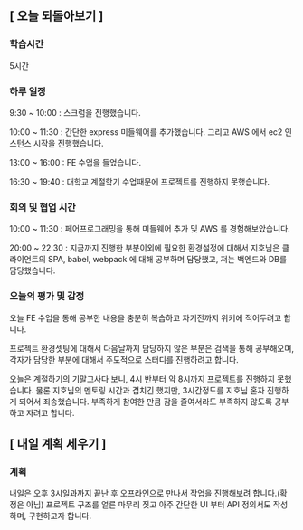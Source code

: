 ## [ 오늘 되돌아보기 ]

### 학습시간 

5시간

### 하루 일정

9:30 ~ 10:00 : 스크럼을 진행했습니다.

10:00 ~ 11:30 : 간단한 express 미들웨어를 추가했습니다. 그리고 AWS 에서 ec2 인스턴스 시작을 진행했습니다.

13:00 ~ 16:00 : FE 수업을 들었습니다. 

16:30 ~ 19:40 : 대학교 계절학기 수업때문에 프로젝트를 진행하지 못했습니다.



### 회의 및 협업 시간

10:00 ~ 11:30 : 페어프로그래밍을 통해 미들웨어 추가 및 AWS 를 경험해보았습니다.

20:00 ~ 22:30 : 지금까지 진행한 부분이외에 필요한 환경설정에 대해서 지호님은 클라이언트의 SPA, babel, webpack 에 대해 공부하며 담당했고, 저는 백엔드와 DB를 담당했습니다.

### 오늘의 평가 및 감정

오늘 FE 수업을 통해 공부한 내용을 충분히 복습하고 자기전까지 위키에 적어두려고 합니다. 

프로젝트 환경셋팅에 대해서 다음날까지 담당하지 않은 부분은 검색을 통해 공부해오며, 각자가 담당한 부분에 대해서 주도적으로 스터디를 진행하려고 합니다.

오늘은 계절하기의 기말고사다 보니, 4시 반부터 약 8시까지 프로젝트를 진행하지 못했습니다. 물론 지호님의 멘토링 시간과 겹치긴 했지만, 3시간정도를 지호님 혼자 진행하게 되어서 죄송했습니다. 부족하게 참여한 만큼 잠을 줄여서라도 부족하지 않도록 공부하고 자려고 합니다.

## [ 내일 계획 세우기 ]

### 계획

내일은 오후 3시일과까지 끝난 후 오프라인으로 만나서 작업을 진행해보려 합니다.(확정은 아님) 프로젝트 구조를 얼른 마무리 짓고 아주 간단한 UI 부터 API 정의서도 작성하며, 구현하고자 합니다. 

